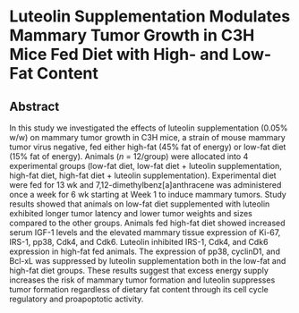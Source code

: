 # Luteolin Supplementation Modulates Mammary Tumor Growth in C3H Mice Fed Diet with High- and Low-Fat Content

## Abstract

In this study we investigated the effects of luteolin supplementation (0.05% w/w) on mammary tumor growth in C3H mice, a strain of mouse mammary tumor virus negative, fed either high-fat (45% fat of energy) or low-fat diet (15% fat of energy). Animals (_n_ = 12/group) were allocated into 4 experimental groups (low-fat diet, low-fat diet + luteolin supplementation, high-fat diet, high-fat diet + luteolin supplementation). Experimental diet were fed for 13 wk and 7,12-dimethylbenz[a]anthracene was administered once a week for 6 wk starting at Week 1 to induce mammary tumors. Study results showed that animals on low-fat diet supplemented with luteolin exhibited longer tumor latency and lower tumor weights and sizes compared to the other groups. Animals fed high-fat diet showed increased serum IGF-1 levels and the elevated mammary tissue expression of Ki-67, IRS-1, pp38, Cdk4, and Cdk6. Luteolin inhibited IRS-1, Cdk4, and Cdk6 expression in high-fat fed animals. The expression of pp38, cyclinD1, and Bcl-xL was suppressed by luteolin supplementation both in the low-fat and high-fat diet groups. These results suggest that excess energy supply increases the risk of mammary tumor formation and luteolin suppresses tumor formation regardless of dietary fat content through its cell cycle regulatory and proapoptotic activity.